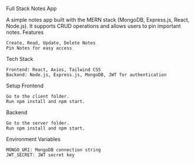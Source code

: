 Full Stack Notes App

A simple notes app built with the MERN stack (MongoDB, Express.js, React, Node.js). It supports CRUD operations and allows users to pin important notes.
Features

    Create, Read, Update, Delete Notes
    Pin Notes for easy access

Tech Stack

    Frontend: React, Axios, Tailwind CSS
    Backend: Node.js, Express.js, MongoDB, JWT for authentication

Setup
Frontend

    Go to the client folder.
    Run npm install and npm start.

Backend

    Go to the server folder.
    Run npm install and npm start.

Environment Variables

    MONGO_URI: MongoDB connection string
    JWT_SECRET: JWT secret key
